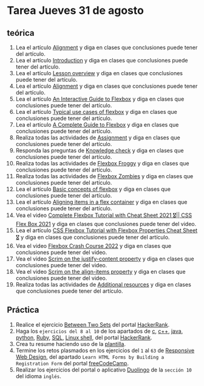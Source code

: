 # Tarea Jueves 31 de agosto

## teórica

1. Lea el artículo [Alignment](https://www.theodinproject.com/lessons/foundations-alignment) y diga en clases que conclusiones puede tener del artículo.
2. Lea el artículo [Introduction](https://www.theodinproject.com/lessons/foundations-alignment#introduction) y diga en clases que conclusiones puede tener del artículo.
3. Lea el artículo [Lesson overview](https://www.theodinproject.com/lessons/foundations-alignment#lesson-overview) y diga en clases que conclusiones puede tener del artículo.
4. Lea el artículo [Alignment](https://www.theodinproject.com/lessons/foundations-alignment#alignment) y diga en clases que conclusiones puede tener del artículo.
5. Lea el artículo [An Interactive Guide to Flexbox](https://www.joshwcomeau.com/css/interactive-guide-to-flexbox/) y diga en clases que conclusiones puede tener del artículo.
6. Lea el artículo [Typical use cases of flexbox](https://developer.mozilla.org/en-US/docs/Web/CSS/CSS_Flexible_Box_Layout/Typical_Use_Cases_of_Flexbox) y diga en clases que conclusiones puede tener del artículo.
7. Lea el artículo [A Complete Guide to Flexbox](https://css-tricks.com/snippets/css/a-guide-to-flexbox/) y diga en clases que conclusiones puede tener del artículo.
8. Realiza todas las actividades de [Assignment](https://www.theodinproject.com/lessons/foundations-alignment#assignment) y diga en clases que conclusiones puede tener del artículo.
9. Responda las preguntas de [Knowledge check](https://www.theodinproject.com/lessons/foundations-alignment#knowledge-check) y diga en clases que conclusiones puede tener del artículo.
10. Realiza todas las actividades de [Flexbox Froggy](https://www.theodinproject.com/lessons/foundations-alignment#additional-resources) y diga en clases que conclusiones puede tener del artículo.
11. Realiza todas las actividades de [Flexbox Zombies](https://mastery.games/flexboxzombies/) y diga en clases que conclusiones puede tener del artículo.
12. Lea el artículo [Basic concepts of flexbox](https://developer.mozilla.org/en-US/docs/Web/CSS/CSS_Flexible_Box_Layout/Basic_Concepts_of_Flexbox) y diga en clases que conclusiones puede tener del artículo.
13. Lea el artículo [Aligning items in a flex container](https://developer.mozilla.org/en-US/docs/Web/CSS/CSS_Flexible_Box_Layout/Aligning_Items_in_a_Flex_Container) y diga en clases que conclusiones puede tener del artículo.
14. Vea el video [Complete Flexbox Tutorial with Cheat Sheet 2021 🎖️|| CSS Flex Box 2021](https://youtu.be/7YUR0Igl9eU?si=UMf6RXm5aDYHq-K-) y diga en clases que conclusiones puede tener del video.
15. Lea el artículo [CSS Flexbox Tutorial with Flexbox Properties Cheat Sheet 🎖️](https://www.freecodecamp.org/news/css-flexbox-tutorial-with-cheatsheet/) y diga en clases que conclusiones puede tener del artículo.
16. Vea el video [Flexbox Crash Course 2022](https://m.youtube.com/watch?v=3YW65K6LcIA) y diga en clases que conclusiones puede tener del video.
17. Vea el video [Scrim on the justify-content property](https://scrimba.com/learn/flexbox/justify-content-flexbox-tutorial-cVWPacR) y diga en clases que conclusiones puede tener del video.
18. Vea el video [Scrim on the align-items property](https://scrimba.com/learn/flexbox/align-items-flexbox-tutorial-cJqymH9) y diga en clases que conclusiones puede tener del video.
19. Realiza todas las actividades de [Additional resources](https://www.theodinproject.com/lessons/foundations-alignment#additional-resources) y diga en clases que conclusiones puede tener del artículo.

## Práctica

1. Realice el ejercicio [Between Two Sets](https://www.hackerrank.com/challenges/between-two-sets/problem?isFullScreen=false) del portal [HackerRank](https://www.hackerrank.com/dashboard).
2. Haga los `ejercicios del 8 al 10` de los apartados de [c](https://www.hackerrank.com/domains/c), [c++](https://www.hackerrank.com/domains/cpp), [java](https://www.hackerrank.com/domains/java), [python](https://www.hackerrank.com/domains/python), [Ruby](https://www.hackerrank.com/domains/ruby), [SQL](https://www.hackerrank.com/domains/sql), [Linux shell](https://www.hackerrank.com/domains/shell), del portal [HackerRank](https://www.hackerrank.com/dashboard).
3. Crea tu resume haciendo uso de la [plantilla](https://docs.google.com/document/d/1jfUa4HGBDjt2peJPQ0Wg1YhdGkCoSysS6QMT4u8bCic/edit?usp=sharing).
4. Termine los retos plasmados en los ejercicios del `1` al `63` de [Responsive Web Design](https://www.freecodecamp.org/learn/2022/responsive-web-design/), del apartado `Learn HTML Forms by Building a Registration Form` del portal [freeCodeCamp](https://www.freecodecamp.org/learn/).
5. Realizar los ejercicios del portal o aplicativo [Duolingo](https://www.duolingo.com/learn) de la `sección 10` del idioma `inglés`.
